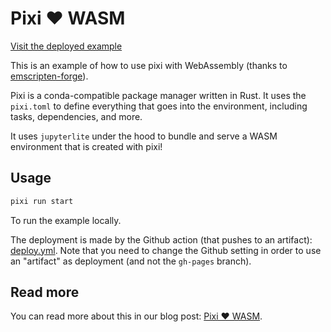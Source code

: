 # Pixi ❤️ WASM

[Visit the deployed example](https://wolfv.github.io/pixi-wasm/)

This is an example of how to use pixi with WebAssembly (thanks to [emscripten-forge](https://emscripten-forge.org)).

Pixi is a conda-compatible package manager written in Rust. It uses the `pixi.toml` to define everything that goes into the environment, including tasks, dependencies, and more.

It uses `jupyterlite` under the hood to bundle and serve a WASM environment that is created with pixi!

## Usage

```bash
pixi run start
```

To run the example locally.

The deployment is made by the Github action (that pushes to an artifact): [deploy.yml](.github/workflows/deploy.yml).
Note that you need to change the Github setting in order to use an "artifact" as deployment (and not the `gh-pages` branch).

## Read more

You can read more about this in our blog post: [Pixi ❤️ WASM](https://prefix.dev/blog/pixi_wasm).